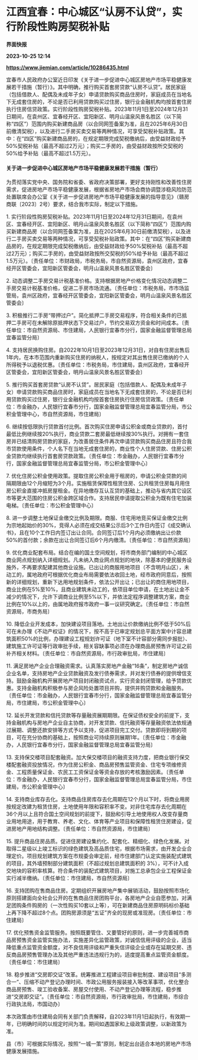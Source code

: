 # 江西宜春：中心城区“认房不认贷”，实行阶段性购房契税补贴
**界面快报**

**2023-10-25 12:14**

**https://www.jiemian.com/article/10286435.html**

宜春市人民政府办公室近日印发《关于进一步促进中心城区房地产市场平稳健康发展若干措施（暂行）》。其中明确，推行购买首套房贷款“认房不认贷”。居民家庭（包括借款人、配偶及未成年子女）申请贷款购买商品住房时，家庭成员在当地名下无成套住房的，不论是否已利用贷款购买过住房，银行业金融机构均按首套住房执行住房信贷政策。实行阶段性购房契税补贴。2023年11月1日至2024年12月31日期间，在袁州区、宜春经开区、宜阳新区、明月山温泉风景名胜区（以下简称“四区”）范围内购买新建商品房（以合同网签备案为准，且在2025年6月30日前缴清契税），以及进行二手房买卖交易等两种情况，可享受契税补贴政策。其中：在“四区”购买新建商品房的，在规定期限完成契税缴纳后，由受益财政给予50%契税补贴（最高不超过2万元）；购买二手房的，由受益财政按所交契税的50%给予补贴（最高不超过1.5万元）。

#### 关于进一步促进中心城区房地产市场平稳健康发展若干措施（暂行）

为贯彻落实党中央、国务院和省委、省政府决策部署，更好支持刚性和改善性住房需求，促进房地产市场平稳健康发展，根据省房地产市场会商协调暨涉稳风险防范处置联席会办公室《关于进一步促进房地产市场平稳健康发展的指导意见》（赣房商联〔2023〕2号）要求，结合我市实际，制定以下措施。

1\. 实行阶段性购房契税补贴。2023年11月1日至2024年12月31日期间，在袁州区、宜春经开区、宜阳新区、明月山温泉风景名胜区（以下简称“四区”）范围内购买新建商品房（以合同网签备案为准，且在2025年6月30日前缴清契税），以及进行二手房买卖交易等两种情况，可享受契税补贴政策。其中：在“四区”购买新建商品房的，在规定期限完成契税缴纳后，由受益财政给予50%契税补贴（最高不超过2万元）；购买二手房的，由受益财政按所交契税的50%给予补贴（最高不超过1.5万元）。〔责任单位：市财政局，市税务局，市自然资源局，袁州区政府，宜春经开区管委会，宜阳新区管委会，明月山温泉风景名胜区管委会〕

2\. 动态调整二手房交易计税基准价格。支持根据房地产价格变化情况动态调整二手房交易计税基准价格，促进二手房市场流通。〔责任单位：市税务局，市市场监管局，袁州区政府，宜春经开区管委会，宜阳新区管委会，明月山温泉风景名胜区管委会〕

3\. 积极推行二手房“带押过户”。简化抵押二手房交易程序，符合相关条件的已抵押二手房可在未解除原抵押状态下交易过户，节约交易双方资金和时间成本。〔责任单位：市自然资源局、市住建局，人民银行宜春市分行，国家金融监督管理总局宜春监管分局〕

4\. 支持居民换购住房。自2022年10月1日至2023年12月31日，对自有住房出售后1年内，在本市范围内重新购买住房的纳税人，按规定对其出售住房已缴纳的个人所得税予以退税优惠。〔责任单位：市税务局，市住建局，袁州区政府，宜春经开区管委会，宜阳新区管委会，明月山温泉风景名胜区管委会〕

5\. 推行购买首套房贷款“认房不认贷”。居民家庭（包括借款人、配偶及未成年子女）申请贷款购买商品住房时，家庭成员在当地名下无成套住房的，不论是否已利用贷款购买过住房，银行业金融机构均按首套住房执行住房信贷政策。〔责任单位：市金融办，人民银行宜春市分行，国家金融监督管理总局宜春监管分局，市公积金管理中心，市自然资源局，市住建局〕

6\. 继续按低限执行贷款首付比例。首次购买住房申请公积金或商业贷款的，首付最低比例继续按20%执行，商业贷款二套房最低继续按30%执行。对拥有一套住房并已结清购房贷款的家庭，为改善居住条件再次申请贷款购买商品住房且符合我市贷款使用条件，个人名下在当地无成套住房的，商业性个人住房贷款、住房公积金贷款均继续执行首套房贷款政策。〔责任单位：市金融办，人民银行宜春市分行，国家金融监督管理总局宜春监管分局，市公积金管理中心〕

7\. 优化住房公积金使用政策。提取住房公积金用于租房的，申请公积金贷款的间隔期限由12个月缩短为3个月。实施租赁保障性租赁住房、公共租赁住房每月用住房公积金直接冲抵房屋租金。在异地缴存互认互贷的基础上，推动与省内其它设区市等更大范围的住房公积金跨区域合作。支持居民申请提取公积金为既有住宅加装电梯。〔责任单位：市公积金管理中心〕

8\. 进一步调整土地保证金缴交比例及期限。商服、住宅用地竞买保证金缴交比例为宗地起始价的30%，竞得人必须在成交结果公示后3个工作日内签订《成交确认书》，且在10个工作日内签订出让合同。合同签订后1个月内必须缴纳出让价款50%的首付款；余款在出让合同签订后6个月内缴清。〔责任单位：市自然资源局〕

9\. 优化商业配套布局。结合在编的国土空间规划，将市商务部门编制的中心城区商业网点规划纳入详细规划。凡未纳入商业网点规划的地块，除基本的便民服务设施外，不再要求配建其他商业设施。已出让的商服用地项目（不含明月山区），未动工的，属地政府可根据优化商业布局需要依法收回土地，经市政府同意后，按照新的详细规划，重新下达用地规划条件，依法公开出让；已出让的商住用地项目，商业比例在5%至10%，且商业建筑未动工的，依项目单位申请，在土地出让金不减少的情况下，允许下调商业比例至5%以下，并依法定程序调整建筑方案，商业比例在10%以上的，由属地政府报市政府一事一议研究确定。〔责任单位：市自然资源局，市商务局〕

10\. 降低企业开发成本，加快建设项目落地。土地出让价款缴纳比例不低于50%后可在未办理《不动产权证》的情况下，按不高于已审定规划总平面方案中计容总建筑面积50%的比例，办理建设工程规划许可证（地下室不计容部分需同步报批）、建筑施工许可证等行政审批手续，相关容缺事项必须在办理商品房预售许可证之前补齐相关材料。〔责任单位：市自然资源局，市行政审批局，市住建局〕

11\. 满足房地产企业合理融资需求。认真落实房地产金融“16条”，制定房地产诚信企业名单，支持房地产企业贷款融资及发行债券需求，并对发行债券的提供增信支持。鼓励金融机构开展房地产项目封闭融资试点，实行资金封闭管理，给予贷款优惠。支持金融机构积极参与房企风险处置项目并购，提供并购贷款和金融服务。〔责任单位：市金融办，人民银行宜春市分行，国家金融监督管理总局宜春监管分局，市住建局，市公积金管理中心〕

12\. 延长开发贷款和信托贷款等存量融资展期期限。在保证债权安全的前提下，支持金融机构与房地产企业自主协商，对开发贷款、信托融资等存量融资依法依规通过展期、调整还款安排等方式予以支持，促进项目完工交付。贷款即将到期的项目，可在充分协商的基础上，按照商业可持续原则展期1年。〔责任单位：市金融办，人民银行宜春市分行，国家金融监督管理总局宜春监管分局〕

13\. 支持保交楼项目配套融资。加大保交楼项目的融资支持力度，把商业银行保交楼配套融资投放情况，作为住房公积金、商品房预售监管资金、住宅专项维修资金、工程质量保证金、农民工工资保证金等资金存放的考核激励因素。〔责任单位：市金融办，人民银行宜春市分行，国家金融监督管理总局宜春监管分局，市住建局，市公积金管理中心〕

14\. 支持商业库存去化。支持商品住房库存去化周期在12个月以下时，将商业用房按规定改建为租赁住房，土地使用年限和容积率不变。对非住宅库存去化周期在36个月以上且符合国土空间规划的前提下，鼓励和引导土地使用权人改变存量商业用地用途，用于教育、养老、文化、体育等产业项目和保障性租赁住房建设，促进房地产用地结构调整。〔责任单位：市自然资源局，市住建局〕

15\. 提升商品住房品质。促进住房建设集约化、配套化、精细化、绿色化发展。对取得二星级以上竣工标识的绿色建筑及高品质住宅，根据市场需求，由开发企业合理定价。项目规划建筑方案在市规委会审定前，经市住建部门认定实施装配式建筑的项目，其外墙预制部分建筑面积（不超过规划总建筑面积的 3%），可不计入成交地块的容积率核算。符合条件的装配式建筑项目，对施工总承包企业工程保证金实行减半缴纳。〔责任单位：市住建局，市自然资源局〕

16\. 支持团购在售商品住房。定期组织开展房地产集中展销活动，鼓励按照市场化原则搭建面向全社会公开的在售商品住房团购平台，各房地产企业自愿参加，对满足团购条件购房的（一次性购买10套以上等），可在新建商品住房原明码标价基础上再下降不超过8个点。团购房源须是“五证”齐全的现房或准现房。〔责任单位：市住建局〕

17\. 优化预售资金监管服务。按照既要管住、又要管好的原则，进一步完善城市商品房预售资金监管实施办法，实施差异化监管政策，对诚信信用评级的企业，适当降低重点监管资金额度，对不良信用评级和严重失信评级企业或存在延期交房、违反商品房预售管理办法及其他严重违法违规行为的，适度提高重点监管资金额度。〔责任单位：市住建局〕

18\. 稳步推进“交房即交证”改革。统筹推进工程建设项目审批制度、建设项目“多测合一”、压缩不动产登记办理时间、市政公用服务报装接入等改革事项，优化整合商品房预售、竣工验收备案、房屋交付使用、不动产登记办理等流程，稳步推进“交房即交证”。〔责任单位：市自然资源局，市行政审批局，市住建局，市综合行政执法局，市国动办〕

本次政策由市住建局会同有关部门负责解释，自2023年11月1日起执行，有效期一年，已明确时间的以规定时间为准。期间如遇国家和上级政策调整，以新政策为准。

县（市）可根据实际情况，按照“一城一策”原则，制定出台适合本地的房地产市场健康发展措施。